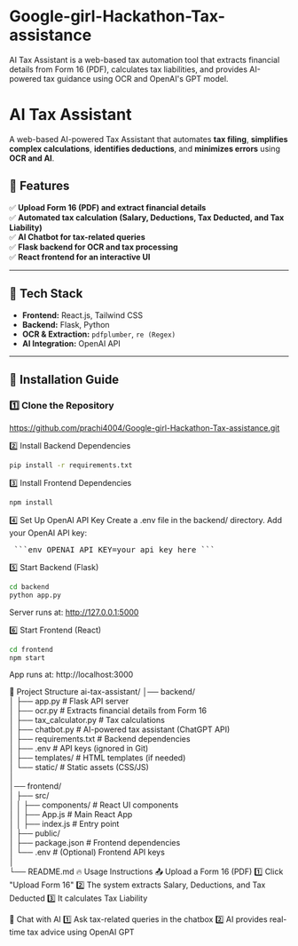 # Google-girl-Hackathon-Tax-assistance
AI Tax Assistant is a web-based tax automation tool that extracts financial details from Form 16 (PDF), calculates tax liabilities, and provides AI-powered tax guidance using OCR and OpenAI's GPT model. 
# AI Tax Assistant
A web-based AI-powered Tax Assistant that automates **tax filing**, **simplifies complex calculations**, **identifies deductions**, and **minimizes errors** using **OCR and AI**.

## 📌 Features
✅ **Upload Form 16 (PDF) and extract financial details**  
✅ **Automated tax calculation (Salary, Deductions, Tax Deducted, and Tax Liability)**  
✅ **AI Chatbot for tax-related queries**  
✅ **Flask backend for OCR and tax processing**  
✅ **React frontend for an interactive UI**  

---

## 🚀 Tech Stack
- **Frontend:** React.js, Tailwind CSS  
- **Backend:** Flask, Python  
- **OCR & Extraction:** `pdfplumber`, `re (Regex)`
- **AI Integration:** OpenAI API  

---

## 🔧 Installation Guide
### **1️⃣ Clone the Repository**
https://github.com/prachi4004/Google-girl-Hackathon-Tax-assistance.git

2️⃣ Install Backend Dependencies
```bash
pip install -r requirements.txt
```

3️⃣ Install Frontend Dependencies
```bash
npm install
```

4️⃣ Set Up OpenAI API Key
Create a .env file in the backend/ directory.
Add your OpenAI API key:
<pre> ```env OPENAI_API_KEY=your_api_key_here ``` </pre>

5️⃣ Start Backend (Flask)
```bash
cd backend
python app.py
```
Server runs at: http://127.0.0.1:5000

6️⃣ Start Frontend (React)
```bash
cd frontend
npm start
```
App runs at: http://localhost:3000

📂 Project Structure
ai-tax-assistant/
│── backend/  
│   ├── app.py              # Flask API server  
│   ├── ocr.py              # Extracts financial details from Form 16  
│   ├── tax_calculator.py   # Tax calculations  
│   ├── chatbot.py          # AI-powered tax assistant (ChatGPT API)  
│   ├── requirements.txt    # Backend dependencies  
│   ├── .env                # API keys (ignored in Git)  
│   ├── templates/          # HTML templates (if needed)  
│   └── static/             # Static assets (CSS/JS)  
│  
│── frontend/  
│   ├── src/  
│   │   ├── components/     # React UI components  
│   │   ├── App.js          # Main React App  
│   │   ├── index.js        # Entry point  
│   ├── public/  
│   ├── package.json        # Frontend dependencies  
│   └── .env                # (Optional) Frontend API keys  
│  
└── README.md
🔥 Usage Instructions
📤 Upload a Form 16 (PDF)
1️⃣ Click "Upload Form 16"
2️⃣ The system extracts Salary, Deductions, and Tax Deducted
3️⃣ It calculates Tax Liability

💬 Chat with AI
1️⃣ Ask tax-related queries in the chatbox
2️⃣ AI provides real-time tax advice using OpenAI GPT
